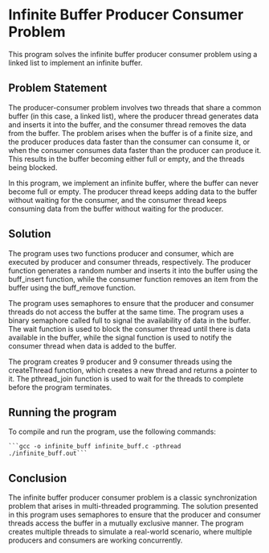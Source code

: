 # Infinite Buffer Producer Consumer Problem
This program solves the infinite buffer producer consumer problem using a linked list to implement an infinite buffer.

## Problem Statement
The producer-consumer problem involves two threads that share a common buffer (in this case, a linked list), where the producer thread generates data and inserts it into the buffer, and the consumer thread removes the data from the buffer. The problem arises when the buffer is of a finite size, and the producer produces data faster than the consumer can consume it, or when the consumer consumes data faster than the producer can produce it. This results in the buffer becoming either full or empty, and the threads being blocked.

In this program, we implement an infinite buffer, where the buffer can never become full or empty. The producer thread keeps adding data to the buffer without waiting for the consumer, and the consumer thread keeps consuming data from the buffer without waiting for the producer.

## Solution
The program uses two functions producer and consumer, which are executed by producer and consumer threads, respectively. The producer function generates a random number and inserts it into the buffer using the buff_insert function, while the consumer function removes an item from the buffer using the buff_remove function.

The program uses semaphores to ensure that the producer and consumer threads do not access the buffer at the same time. The program uses a binary semaphore called full to signal the availability of data in the buffer. The wait function is used to block the consumer thread until there is data available in the buffer, while the signal function is used to notify the consumer thread when data is added to the buffer.

The program creates 9 producer and 9 consumer threads using the createThread function, which creates a new thread and returns a pointer to it. The pthread_join function is used to wait for the threads to complete before the program terminates.

## Running the program
To compile and run the program, use the following commands:

```
```gcc -o infinite_buff infinite_buff.c -pthread
./infinite_buff.out```
```
## Conclusion
The infinite buffer producer consumer problem is a classic synchronization problem that arises in multi-threaded programming. The solution presented in this program uses semaphores to ensure that the producer and consumer threads access the buffer in a mutually exclusive manner. The program creates multiple threads to simulate a real-world scenario, where multiple producers and consumers are working concurrently.
